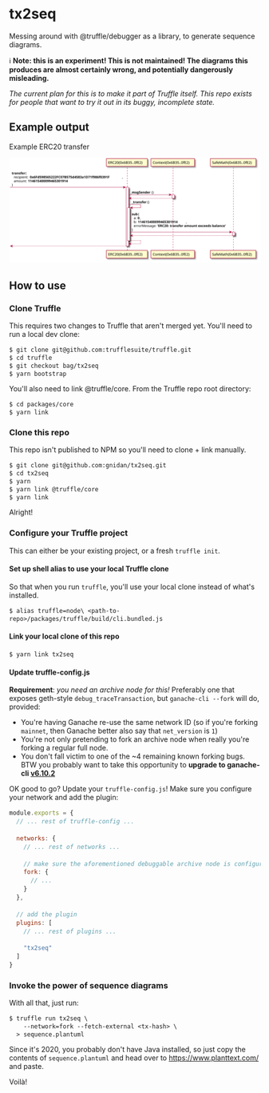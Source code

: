 # tx2seq

Messing around with @truffle/debugger as a library, to generate sequence
diagrams.

:information_source: **Note: this is an experiment! This is not maintained!
The diagrams this produces are almost certainly wrong, and potentially
dangerously misleading.**


_The current plan for this is to make it
part of Truffle itself. This repo exists for people that want to try it out
in its buggy, incomplete state._

## Example output

Example ERC20 transfer

![`truffle run tx2seq -x 0x87d5cb3a0ddabc16da9a0cdec33b146c0225ea79291cdf1077eaa20d9858461c`](./transfer.svg)

## How to use

### Clone Truffle

This requires two changes to Truffle that aren't merged yet. You'll need to run a local dev clone:

```console
$ git clone git@github.com:trufflesuite/truffle.git
$ cd truffle
$ git checkout bag/tx2seq
$ yarn bootstrap
```

You'll also need to link @truffle/core. From the Truffle repo root directory:

```console
$ cd packages/core
$ yarn link
```


### Clone this repo

This repo isn't published to NPM so you'll need to clone + link manually.

```console
$ git clone git@github.com:gnidan/tx2seq.git
$ cd tx2seq
$ yarn
$ yarn link @truffle/core
$ yarn link
```

Alright!

### Configure your Truffle project

This can either be your existing project, or a fresh `truffle init`.

#### Set up shell alias to use your local Truffle clone

So that when you run `truffle`, you'll use your local clone instead of what's
installed.

```console
$ alias truffle=node\ <path-to-repo>/packages/truffle/build/cli.bundled.js
```

#### Link your local clone of this repo

```
$ yarn link tx2seq
```

#### Update truffle-config.js

**Requirement**: _you need an archive node for this!_ Preferably one that exposes
geth-style `debug_traceTransaction`, but `ganache-cli --fork` will do,
provided:

- You're having Ganache re-use the same network ID (so if you're forking
  `mainnet`, then Ganache better also say that `net_version` is `1`)
- You're not only pretending to fork an archive node when really you're forking
  a regular full node.
- You don't fall victim to one of the ~4 remaining known forking bugs. BTW
  you probably want to take this opportunity to **upgrade to ganache-cli
  [v6.10.2](https://github.com/trufflesuite/ganache-cli/releases/tag/v6.10.2)**

OK good to go? Update your `truffle-config.js`! Make sure you configure your
network and add the plugin:

```javascript
module.exports = {
  // ... rest of truffle-config ...

  networks: {
    // ... rest of networks ...

    // make sure the aforementioned debuggable archive node is configured
    fork: {
      // ...
    }
  },

  // add the plugin
  plugins: [
    // ... rest of plugins ...

    "tx2seq"
  ]
}
```

### Invoke the power of sequence diagrams

With all that, just run:

```console
$ truffle run tx2seq \
    --network=fork --fetch-external <tx-hash> \
  > sequence.plantuml
```

Since it's 2020, you probably don't have Java installed, so just copy the
contents of `sequence.plantuml` and head over to https://www.planttext.com/
and paste.

Voilà!
